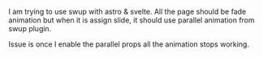 I am trying to use swup with astro & svelte.
All the page should be fade animation but when it is assign slide, it should use parallel animation from swup plugin.

Issue is once I enable the parallel props all the animation stops working.
